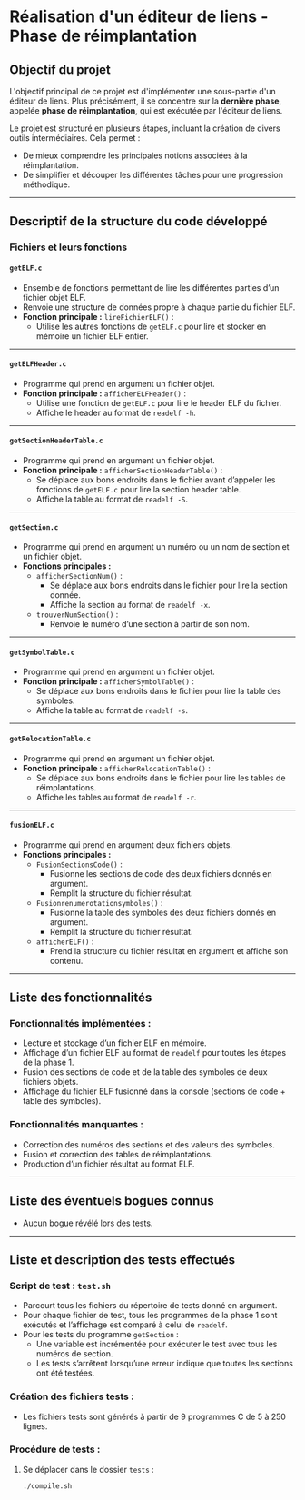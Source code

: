 # Réalisation d'un éditeur de liens - Phase de réimplantation

## **Objectif du projet**
L'objectif principal de ce projet est d'implémenter une sous-partie d'un éditeur de liens. Plus précisément, il se concentre sur la **dernière phase**, appelée **phase de réimplantation**, qui est exécutée par l'éditeur de liens.

Le projet est structuré en plusieurs étapes, incluant la création de divers outils intermédiaires. Cela permet :
- De mieux comprendre les principales notions associées à la réimplantation.
- De simplifier et découper les différentes tâches pour une progression méthodique.

---

## **Descriptif de la structure du code développé**

### **Fichiers et leurs fonctions**

#### `getELF.c`
- Ensemble de fonctions permettant de lire les différentes parties d’un fichier objet ELF.
- Renvoie une structure de données propre à chaque partie du fichier ELF.
- **Fonction principale :** `lireFichierELF()` :
  - Utilise les autres fonctions de `getELF.c` pour lire et stocker en mémoire un fichier ELF entier.

---

#### `getELFHeader.c`
- Programme qui prend en argument un fichier objet.
- **Fonction principale :** `afficherELFHeader()` :
  - Utilise une fonction de `getELF.c` pour lire le header ELF du fichier.
  - Affiche le header au format de `readelf -h`.

---

#### `getSectionHeaderTable.c`
- Programme qui prend en argument un fichier objet.
- **Fonction principale :** `afficherSectionHeaderTable()` :
  - Se déplace aux bons endroits dans le fichier avant d’appeler les fonctions de `getELF.c` pour lire la section header table.
  - Affiche la table au format de `readelf -S`.

---

#### `getSection.c`
- Programme qui prend en argument un numéro ou un nom de section et un fichier objet.
- **Fonctions principales :**
  - `afficherSectionNum()` :
    - Se déplace aux bons endroits dans le fichier pour lire la section donnée.
    - Affiche la section au format de `readelf -x`.
  - `trouverNumSection()` :
    - Renvoie le numéro d’une section à partir de son nom.

---

#### `getSymbolTable.c`
- Programme qui prend en argument un fichier objet.
- **Fonction principale :** `afficherSymbolTable()` :
  - Se déplace aux bons endroits dans le fichier pour lire la table des symboles.
  - Affiche la table au format de `readelf -s`.

---

#### `getRelocationTable.c`
- Programme qui prend en argument un fichier objet.
- **Fonction principale :** `afficherRelocationTable()` :
  - Se déplace aux bons endroits dans le fichier pour lire les tables de réimplantations.
  - Affiche les tables au format de `readelf -r`.

---

#### `fusionELF.c`
- Programme qui prend en argument deux fichiers objets.
- **Fonctions principales :**
  - `FusionSectionsCode()` :
    - Fusionne les sections de code des deux fichiers donnés en argument.
    - Remplit la structure du fichier résultat.
  - `Fusionrenumerotationsymboles()` :
    - Fusionne la table des symboles des deux fichiers donnés en argument.
    - Remplit la structure du fichier résultat.
  - `afficherELF()` :
    - Prend la structure du fichier résultat en argument et affiche son contenu.

---

## **Liste des fonctionnalités**

### **Fonctionnalités implémentées :**
- Lecture et stockage d’un fichier ELF en mémoire.
- Affichage d’un fichier ELF au format de `readelf` pour toutes les étapes de la phase 1.
- Fusion des sections de code et de la table des symboles de deux fichiers objets.
- Affichage du fichier ELF fusionné dans la console (sections de code + table des symboles).

### **Fonctionnalités manquantes :**
- Correction des numéros des sections et des valeurs des symboles.
- Fusion et correction des tables de réimplantations.
- Production d’un fichier résultat au format ELF.

---

## **Liste des éventuels bogues connus**
- Aucun bogue révélé lors des tests.

---

## **Liste et description des tests effectués**

### **Script de test : `test.sh`**
- Parcourt tous les fichiers du répertoire de tests donné en argument.
- Pour chaque fichier de test, tous les programmes de la phase 1 sont exécutés et l’affichage est comparé à celui de `readelf`.
- Pour les tests du programme `getSection` :
  - Une variable est incrémentée pour exécuter le test avec tous les numéros de section.
  - Les tests s’arrêtent lorsqu’une erreur indique que toutes les sections ont été testées.

### **Création des fichiers tests :**
- Les fichiers tests sont générés à partir de 9 programmes C de 5 à 250 lignes.

### **Procédure de tests :**
1. Se déplacer dans le dossier `tests` :
   ```bash
   ./compile.sh

